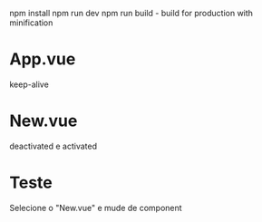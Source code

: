 npm install
npm run dev
npm run build - build for production with minification

# App.vue
keep-alive

# New.vue
deactivated e activated

# Teste
Selecione o "New.vue" e mude de component